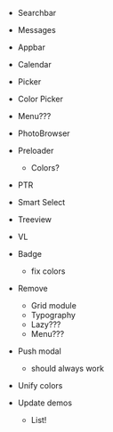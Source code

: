 - Searchbar
- Messages
- Appbar
- Calendar
- Picker
- Color Picker

- Menu???
- PhotoBrowser
- Preloader
  - Colors?
- PTR
- Smart Select
- Treeview
- VL

- Badge
  - fix colors
- Remove
  - Grid module
  - Typography
  - Lazy???
  - Menu???
- Push modal
  - should always work
- Unify colors
- Update demos
  - List!
